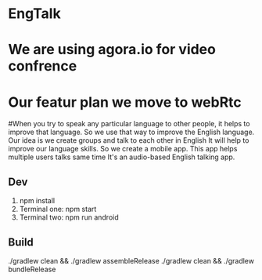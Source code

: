 # EngTalk

# We are using agora.io for video confrence 
# Our featur plan we move to webRtc

#When you try to speak any particular language to other people, it helps to improve that language. So we use that way to improve the English language. Our idea is we create groups and talk to each other in English It will help to improve our language skills. So we create a mobile app. This app helps multiple users talks same time It's an audio-based English talking app.





## Dev

1. npm install
2. Terminal one: npm start
3. Terminal two: npm run android

## Build

./gradlew clean && ./gradlew  assembleRelease 
./gradlew clean && ./gradlew  bundleRelease
